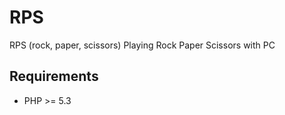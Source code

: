 # RPS
RPS (rock, paper, scissors)
Playing Rock Paper Scissors with PC

## Requirements

 - PHP >= 5.3
